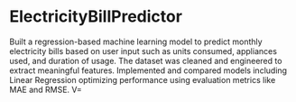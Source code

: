 # ElectricityBillPredictor
Built a regression-based machine learning model to predict monthly electricity bills based on user input such as units consumed, appliances used, and duration of usage. The dataset was cleaned and engineered to extract meaningful features. Implemented and compared models including Linear Regression optimizing performance using evaluation metrics like MAE and RMSE. V=
